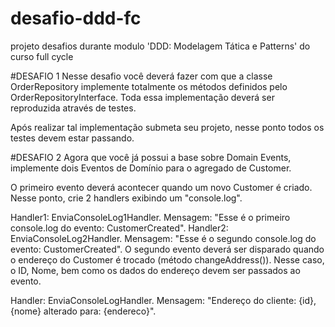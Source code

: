 # desafio-ddd-fc
projeto desafios durante modulo 'DDD: Modelagem Tática e Patterns' do curso full cycle


#DESAFIO 1
Nesse desafio você deverá fazer com que a classe OrderRepository implemente totalmente os métodos definidos pelo OrderRepositoryInterface. Toda essa implementação deverá ser reproduzida através de testes.

Após realizar tal implementação submeta seu projeto, nesse ponto todos os testes devem estar passando.

#DESAFIO 2
Agora que você já possui a base sobre Domain Events, implemente dois Eventos de Domínio para o agregado de Customer.

O primeiro evento deverá acontecer quando um novo Customer é criado. Nesse ponto, crie 2 handlers exibindo um "console.log". 

Handler1: EnviaConsoleLog1Handler. Mensagem: "Esse é o primeiro console.log do evento: CustomerCreated".
Handler2: EnviaConsoleLog2Handler. Mensagem: "Esse é o segundo console.log do evento: CustomerCreated". 
O segundo evento deverá ser disparado quando o endereço do Customer é trocado (método changeAddress()). Nesse caso, o ID, Nome, bem como os dados do endereço devem ser passados ao evento.

Handler: EnviaConsoleLogHandler. Mensagem: "Endereço do cliente: {id}, {nome} alterado para: {endereco}".

